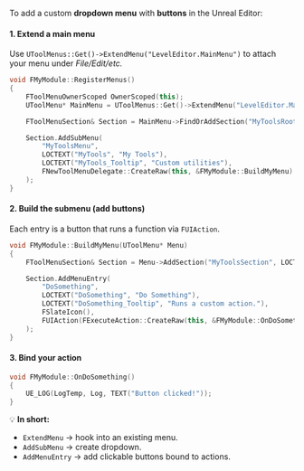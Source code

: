 To add a custom **dropdown menu** with **buttons** in the Unreal Editor:
#### 1. Extend a main menu

Use `UToolMenus::Get()->ExtendMenu("LevelEditor.MainMenu")` to attach your menu under _File/Edit/etc._
```cpp
void FMyModule::RegisterMenus()
{
    FToolMenuOwnerScoped OwnerScoped(this);
    UToolMenu* MainMenu = UToolMenus::Get()->ExtendMenu("LevelEditor.MainMenu");

    FToolMenuSection& Section = MainMenu->FindOrAddSection("MyToolsRoot");

    Section.AddSubMenu(
        "MyToolsMenu",
        LOCTEXT("MyTools", "My Tools"),
        LOCTEXT("MyTools_Tooltip", "Custom utilities"),
        FNewToolMenuDelegate::CreateRaw(this, &FMyModule::BuildMyMenu)
    );
}
```
#### 2. Build the submenu (add buttons)
Each entry is a button that runs a function via `FUIAction`.
```cpp
void FMyModule::BuildMyMenu(UToolMenu* Menu)
{
    FToolMenuSection& Section = Menu->AddSection("MyToolsSection", LOCTEXT("MyToolsSection", "My Tools"));

    Section.AddMenuEntry(
        "DoSomething",
        LOCTEXT("DoSomething", "Do Something"),
        LOCTEXT("DoSomething_Tooltip", "Runs a custom action."),
        FSlateIcon(),
        FUIAction(FExecuteAction::CreateRaw(this, &FMyModule::OnDoSomething))
    );
}
```

#### 3. Bind your action
```cpp
void FMyModule::OnDoSomething()
{
    UE_LOG(LogTemp, Log, TEXT("Button clicked!"));
}
```


💡 **In short:**
- `ExtendMenu` → hook into an existing menu.
- `AddSubMenu` → create dropdown.
- `AddMenuEntry` → add clickable buttons bound to actions.
